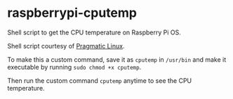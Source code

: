 # raspberrypi-cputemp
Shell script to get the CPU temperature on Raspberry Pi OS.

Shell script courtesy of [Pragmatic Linux](https://www.pragmaticlinux.com/2020/06/check-the-raspberry-pi-cpu-temperature/).

To make this a custom command, save it as `cputemp` in `/usr/bin` and make it executable by running `sudo chmod +x cputemp`.

Then run the custom command `cputemp` anytime to see the CPU temperature.
